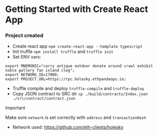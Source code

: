 # Getting Started with Create React App

### Project created

* Create react app `npm create-react-app --template typescript`
* Init truffle `npm install truffle` and `truffle init`
* Set ENV vars:
```shell
export MNEMONIC="carry antique outdoor donate around crawl exhibit noble gallery fan island clog";
export NETWORK_ID=17000;
export PROJECT_URL=https://rpc.holesky.ethpandaops.io;
```
* Truffle compile and deploy `truffle-compile` and `truffle-deploy`
* Copy JSON contract to SRC dir `cp ./build/contracts/Index.json ./src/contract/contract.json`

> [!IMPORTANT] 
> Make sure `network` is set correctly with `address` and `transactionHash`

* Network used: https://github.com/eth-clients/holesky